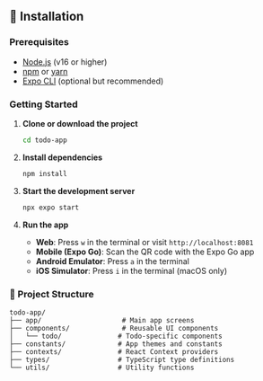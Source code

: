 ## 🚀 Installation

### Prerequisites
- [Node.js](https://nodejs.org/) (v16 or higher)
- [npm](https://www.npmjs.com/) or [yarn](https://yarnpkg.com/)
- [Expo CLI](https://docs.expo.dev/get-started/installation/) (optional but recommended)

### Getting Started

1. **Clone or download the project**
   ```bash
   cd todo-app
   ```

2. **Install dependencies**
   ```bash
   npm install
   ```

3. **Start the development server**
   ```bash
   npx expo start
   ```

4. **Run the app**
   - **Web**: Press `w` in the terminal or visit `http://localhost:8081`
   - **Mobile (Expo Go)**: Scan the QR code with the Expo Go app
   - **Android Emulator**: Press `a` in the terminal
   - **iOS Simulator**: Press `i` in the terminal (macOS only)

### 📁 Project Structure

```
todo-app/
├── app/                    # Main app screens
├── components/             # Reusable UI components
│   └── todo/              # Todo-specific components
├── constants/             # App themes and constants
├── contexts/              # React Context providers
├── types/                 # TypeScript type definitions
└── utils/                 # Utility functions
```